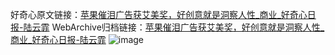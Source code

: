 好奇心原文链接：[苹果催泪广告获艾美奖，好创意就是洞察人性_商业_好奇心日报-陆云霏](https://www.qdaily.com/articles/1939.html)
WebArchive归档链接：[苹果催泪广告获艾美奖，好创意就是洞察人性_商业_好奇心日报-陆云霏](http://web.archive.org/web/20171109103300/http://www.qdaily.com:80/articles/1939.html)
![image](http://ww3.sinaimg.cn/large/007d5XDply1g3v4l9q04mj30u02vt7wh)